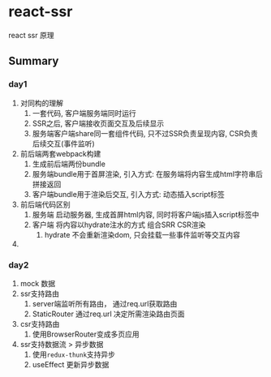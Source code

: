# react-ssr
react ssr 原理

## Summary
### day1
1. 对同构的理解
   1. 一套代码, 客户端服务端同时运行
   2. SSR之后, 客户端接收页面交互及后续显示
   3. 服务端客户端share同一套组件代码, 只不过SSR负责呈现内容, CSR负责后续交互(事件监听)
2. 前后端两套webpack构建
   1. 生成前后端两份bundle
   2. 服务端bundle用于首屏渲染, 引入方式: 在服务端将内容生成html字符串后拼接返回
   3. 客户端bundle用于渲染后交互, 引入方式: 动态插入script标签
3. 前后端代码区别
   1. 服务端 启动服务器, 生成首屏html内容, 同时将客户端js插入script标签中
   2. 客户端 将内容以hydrate注水的方式 组合SRR CSR渲染
      1. hydrate 不会重新渲染dom, 只会挂载一些事件监听等交互内容
4. 

### day2
1. mock 数据
2. ssr支持路由
   1. server端监听所有路由， 通过req.url获取路由
   2. StaticRouter 通过req.url 决定所需渲染路由页面
3. csr支持路由
   1. 使用BrowserRouter变成多页应用
4. ssr支持数据流 > 异步数据
   1. 使用`redux-thunk`支持异步
   3. useEffect 更新异步数据